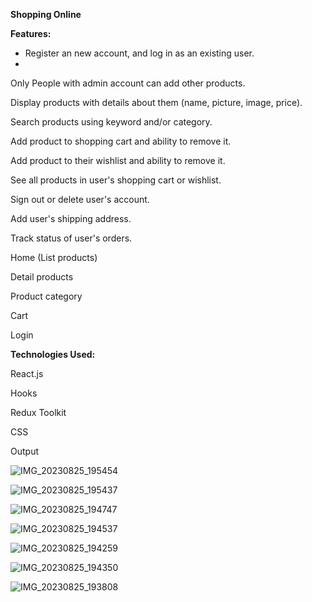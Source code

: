 <strong>Shopping Online </strong>

<strong>Features:</strong>


<ul>
  
<li>Register an new account, and log in as an existing user.<li>

</ul>

Only People with admin account can add other products.

Display products with details about them (name, picture, image, price).

Search products using keyword and/or category.

Add product to shopping cart and ability to remove it.

Add product to their wishlist and ability to remove it.

See all products in user's shopping cart or wishlist.

Sign out or delete user's account.

Add user's shipping address.

Track status of user's orders.

Home (List products)

Detail products

Product category

Cart

Login 


<strong>Technologies Used:</strong>

React.js

Hooks

Redux Toolkit

CSS

Output


![IMG_20230825_195454](https://github.com/Maclynmac/Ecommerce-project2/assets/118000127/f939f69f-ccca-4bf8-ab0f-0808745a2976)

![IMG_20230825_195437](https://github.com/Maclynmac/Ecommerce-project2/assets/118000127/70e827d8-f5aa-4b61-9650-91e0f64175cd)

![IMG_20230825_194747](https://github.com/Maclynmac/Ecommerce-project2/assets/118000127/d9575811-3c8c-4acb-a350-f7a46467aa7d)

![IMG_20230825_194537](https://github.com/Maclynmac/Ecommerce-project2/assets/118000127/66fe479f-aadc-4470-a2c9-792e3b1157b7)

![IMG_20230825_194259](https://github.com/Maclynmac/Ecommerce-project2/assets/118000127/e053f644-c70c-4d13-9711-b5a98724b699)

![IMG_20230825_194350](https://github.com/Maclynmac/Ecommerce-project2/assets/118000127/02882c8a-7f9e-4050-a6f7-976c77642d48)

![IMG_20230825_193808](https://github.com/Maclynmac/Ecommerce-project2/assets/118000127/067d1e3c-dec0-4502-a2da-48f0530774ad)









